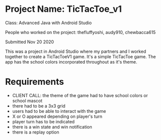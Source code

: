 # Project Name: TicTacToe_v1
Class: Advanced Java with Android Studio

People who worked on the project: thefluffyoshi, audy910, chewbacca615

Submitted Nov 20 2020

This was a project in Android Studio where my partners and I worked together to create a TicTacToeV1 game. It's a simple TicTacToe game. The app has the school colors incorporated throughout as it's theme.

# Requirements
- CLIENT CALL: the theme of the game had to have school colors or school mascot
- there had to be a 3x3 grid
- users had to be able to interact with the game
- X or O appeared depending on player's turn
- player turn has to be indicated
- there is a win state and win notification
- there is a replay option
